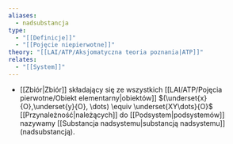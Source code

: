 ```yaml
---
aliases:
  - nadsubstancja
type:
  - "[[Definicje]]"
  - "[[Pojęcie niepierwotne]]"
theory: "[[LAI/ATP/Aksjomatyczna teoria poznania|ATP]]"
relates:
  - "[[System]]"
---
```

- [[Zbiór|Zbiór]] składający się ze wszystkich [[LAI/ATP/Pojęcia pierwotne/Obiekt elementarny|obiektów]] $(\underset{x}{O},\underset{y}{O}, \dots) \equiv \underset{XY\dots}{O}$ [[Przynależność|należących]] do [[Podsystem|podsystemów]] nazywamy [[Substancja nadsystemu|substancją nadsystemu]] (nadsubstancją).